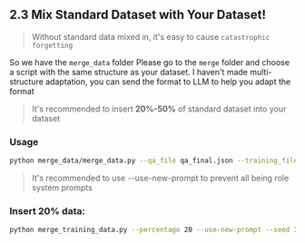 ## 2.3 Mix Standard Dataset with Your Dataset!
> Without standard data mixed in, it's easy to cause `catastrophic forgetting`

So we have the `merge_data` folder
Please go to the `merge` folder and choose a script with the same structure as your dataset. I haven't made multi-structure adaptation, you can send the format to LLM to help you adapt the format
> It's recommended to insert **20%-50%** of standard dataset into your dataset
### Usage
```bash
python merge_data/merge_data.py --qa_file qa_final.json --training_file training_data.jsonl --output_file merged_training_data.jsonl --use-new-prompt
```
> It's recommended to use --use-new-prompt to prevent all being role system prompts
>
### Insert 20% data:
```bash
python merge_training_data.py --percentage 20 --use-new-prompt --seed 123
```